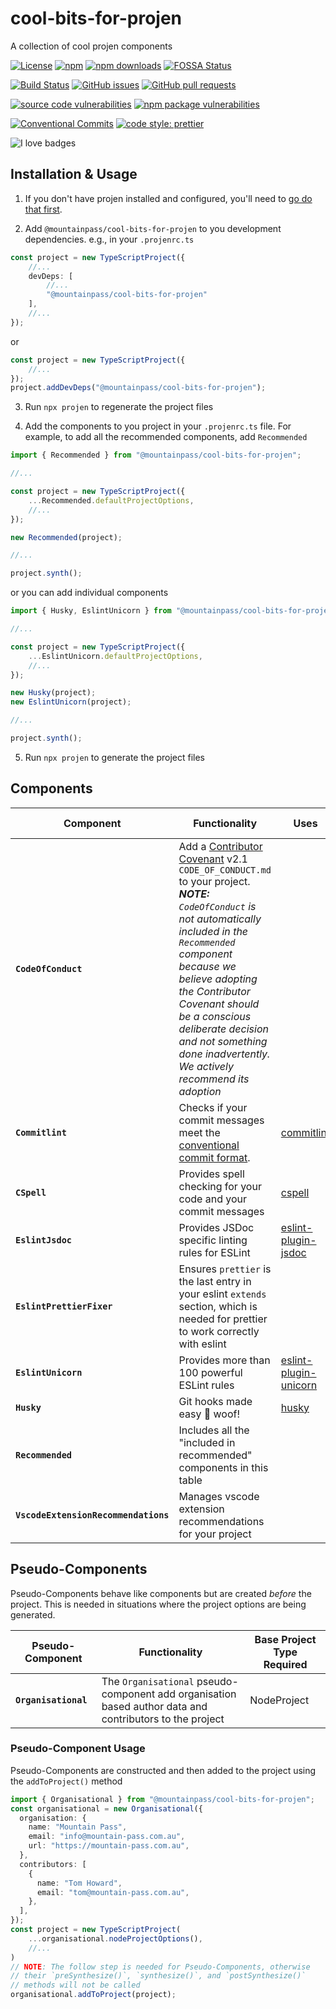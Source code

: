 # cool-bits-for-projen

A collection of cool projen components

[![License](https://img.shields.io/github/license/mountain-pass/cool-bits-for-projen?logo=apache)](https://github.com/mountain-pass/cool-bits-for-projen/blob/master/LICENSE) [![npm](https://img.shields.io/npm/v/@mountainpass/cool-bits-for-projen?logo=npm)](https://www.npmjs.com/package/@mountainpass/cool-bits-for-projen) [![npm downloads](https://img.shields.io/npm/dm/@mountainpass/cool-bits-for-projen?logo=npm)](https://www.npmjs.com/package/@mountainpass/cool-bits-for-projen)
[![FOSSA Status](https://app.fossa.com/api/projects/git%2Bgithub.com%2Fmountain-pass%2Fcool-bits-for-projen.svg?type=shield)](https://app.fossa.com/projects/git%2Bgithub.com%2Fmountain-pass%2Fcool-bits-for-projen?ref=badge_shield)

[![Build Status](https://img.shields.io/github/workflow/status/mountain-pass/cool-bits-for-projen/release?logo=github)](https://github.com/mountain-pass/cool-bits-for-projen/actions/workflows/release.yml) [![GitHub issues](https://img.shields.io/github/issues/mountain-pass/cool-bits-for-projen?logo=github)](https://github.com/mountain-pass/cool-bits-for-projen/issues) [![GitHub pull requests](https://img.shields.io/github/issues-pr/mountain-pass/cool-bits-for-projen?logo=github)](https://github.com/mountain-pass/cool-bits-for-projen/pulls)

<!-- [![Quality](https://img.shields.io/codacy/grade/940768d54f7545f7b42f89b26c23c751?logo=codacy)](https://www.codacy.com/gh/mountain-pass/cool-bits-for-projen/dashboard?utm_source=github.com&amp;utm_medium=referral&amp;utm_content=mountain-pass/cool-bits-for-projen&amp;utm_campaign=Badge_Grade) [![Coverage](https://img.shields.io/codacy/coverage/940768d54f7545f7b42f89b26c23c751?logo=codacy)](https://www.codacy.com/gh/mountain-pass/cool-bits-for-projen/dashboard?utm_source=github.com&utm_medium=referral&utm_content=mountain-pass/cool-bits-for-projen&utm_campaign=Badge_Coverage) -->

[![source code vulnerabilities](https://img.shields.io/snyk/vulnerabilities/github/mountain-pass/cool-bits-for-projen?label=source%20code%20vulnerabilities&logo=snyk)](https://snyk.io/test/github/mountain-pass/cool-bits-for-projen) [![npm package vulnerabilities](https://img.shields.io/snyk/vulnerabilities/npm/@mountainpass/cool-bits-for-projen@latest?label=npm%20package%20vulnerabilties&logo=snyk)](https://snyk.io/test/npm/@mountainpass/cool-bits-for-projen/latest)


[![Conventional Commits](https://img.shields.io/badge/Conventional%20Commits-1.0.0-yellow.svg)](https://conventionalcommits.org) [![code style: prettier](https://img.shields.io/badge/code_style-prettier-ff69b4.svg)](https://github.com/prettier/prettier)

![I love badges](https://img.shields.io/badge/%E2%99%A5%20i%20love-%20badges-green?logo=heart)

<!-- [![JavaScript Style Guide](https://cdn.rawgit.com/standard/standard/master/badge.svg)](https://github.com/standard/standard) -->

## Installation & Usage

1. If you don't have projen installed and configured, you'll need to [go do that first](https://github.com/projen/projen#getting-started).

2. Add `@mountainpass/cool-bits-for-projen` to you development dependencies. e.g., in your `.projenrc.ts`

```ts
const project = new TypeScriptProject({
    //...
    devDeps: [
        //...
        "@mountainpass/cool-bits-for-projen"
    ],
    //...
});
```

or

```ts
const project = new TypeScriptProject({
    //...
});
project.addDevDeps("@mountainpass/cool-bits-for-projen");
```

3. Run `npx projen` to regenerate the project files
 
4. Add the components to you project in your `.projenrc.ts` file. For
   example, to add all the recommended components, add `Recommended`

```ts
import { Recommended } from "@mountainpass/cool-bits-for-projen";

//...

const project = new TypeScriptProject({
    ...Recommended.defaultProjectOptions,
    //...
});

new Recommended(project);

//...

project.synth();
```

or you can add individual components

```ts
import { Husky, EslintUnicorn } from "@mountainpass/cool-bits-for-projen";

//...

const project = new TypeScriptProject({
    ...EslintUnicorn.defaultProjectOptions,
    //...
});

new Husky(project);
new EslintUnicorn(project);

//...

project.synth();
```

5. Run `npx projen` to generate the project files 


## Components

| Component | Functionality | Uses | Base Project Type Required | Included in Recommended |
| ----------- | ----------- | ----------- | ----------- | ----------- |
| **`CodeOfConduct`** | Add a [Contributor Covenant](https://www.contributor-covenant.org/) v2.1 `CODE_OF_CONDUCT.md` to your project.<br />***NOTE:** `CodeOfConduct` is not automatically included in the `Recommended` component because we believe adopting the Contributor Covenant should be a conscious deliberate decision and not something done inadvertently. We actively recommend its adoption* | | Project | |
| **`Commitlint`** | Checks if your commit messages meet the [conventional commit format](https://conventionalcommits.org/). | [commitlint](https://github.com/conventional-changelog/commitlint) | NodeProject |  ✅ |
| **`CSpell`** | Provides spell checking for your code and your commit messages | [cspell](https://github.com/streetsidesoftware/cspell) | NodeProject | ✅ |
| **`EslintJsdoc`** | Provides JSDoc specific linting rules for ESLint | [eslint-plugin-jsdoc](https://github.com/gajus/eslint-plugin-jsdoc) | TypeScriptProject |  ✅ |
| **`EslintPrettierFixer`** | Ensures `prettier` is the last entry in your eslint `extends` section, which is needed for prettier to work correctly with eslint | | TypeScriptProject | ✅ |
| **`EslintUnicorn`** | Provides more than 100 powerful ESLint rules | [eslint-plugin-unicorn](https://github.com/sindresorhus/eslint-plugin-unicorn) | TypeScriptProject | ✅ |
| **`Husky`** | Git hooks made easy 🐶 woof! | [husky](https://github.com/typicode/husky) | NodeProject | ✅ |
| **`Recommended`** | Includes all the "included in recommended" components in this table | | TypeScriptProject |  |
| **`VscodeExtensionRecommendations`** | Manages vscode extension recommendations for your project | | Project | ✅ |

## Pseudo-Components

Pseudo-Components behave like components but are created *before* the project. This is needed in situations where the project options are being generated.

| Pseudo-Component | Functionality | Base Project Type Required |
| ----------- | ----------- | ----------- |
| **`Organisational`** |  The `Organisational` pseudo-component add organisation based author data and contributors to the project | NodeProject |

### Pseudo-Component Usage

Pseudo-Components are constructed and then added to the project using the `addToProject()` method

```ts
import { Organisational } from "@mountainpass/cool-bits-for-projen";
const organisational = new Organisational({
  organisation: {
    name: "Mountain Pass",
    email: "info@mountain-pass.com.au",
    url: "https://mountain-pass.com.au",
  },
  contributors: [
    {
      name: "Tom Howard",
      email: "tom@mountain-pass.com.au",
    },
  ],
});
const project = new TypeScriptProject(
    ...organisational.nodeProjectOptions(),
    //...
)
// NOTE: The follow step is needed for Pseudo-Components, otherwise 
// their `preSynthesize()`, `synthesize()`, and `postSynthesize()` 
// methods will not be called
organisational.addToProject(project);
```
